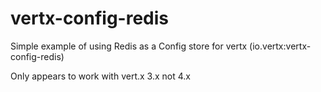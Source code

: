 # vertx-config-redis

Simple example of using Redis as a Config store for vertx (io.vertx:vertx-config-redis)

Only appears to work with vert.x 3.x not 4.x
